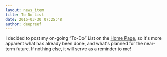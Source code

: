 ```yaml
---
layout: news_item
title: To-Do List
date: 2015-03-30 07:25:48
author: deepreef
---
```


I decided to post my on-going “To-Do” List on the [Home Page], so it's more apparent what has already been done, and what's planned for the near-term future. If nothing else, it will serve as a reminder to me!

[Home Page]: http://bioguid.org/